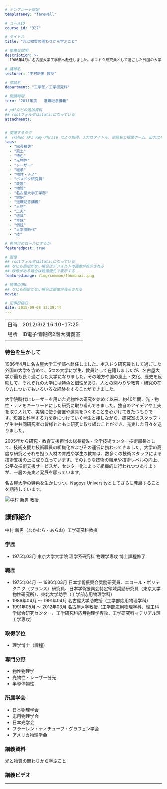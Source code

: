 ```yaml
---
# テンプレート指定
templateKey: "farewell"

# コースID
course_id: "327"

# タイトル
title: "光と物質の関わりから学ぶこと"

# 簡単な説明
description: >-
  1986年4月に名古屋大学工学部へ赴任しました。ポスドク研究員として過ごした外国の大学を含めて、5つの大学に学生、教員として在籍しましたが、名古屋大学が最も長く過ごした大学になりました。その地方や国の風土・文化、歴史を反映して、それぞれの大学には特色と個性があり、人との関わりや教育・研究の在り方についてもいろいろな経験をすることができました。 大学院時代にレーザーを用いた光物性の研究を始め ....

# 講師名
lecturer: "中村新男 教授"

# 部局名
department: "工学部／工学研究科"

# 開講時限
term: "2011年度	退職記念講義"

# pdfなどの追加資料
## rootフォルダはstaticになっている
attachments:


# 関連するタグ
# （Yahoo API Key-Phrase により取得。入力はタイトル、部局名と授業ホーム、出力はキーフレーズ（tags））
tags:
  - "総長補佐"
  - "風土"
  - "特色"
  - "光物性"
  - "レーザー"
  - "継承"
  - "物性・ナノ"
  - "ポスドク研究員"
  - "装置"
  - "物質"
  - "名古屋大学工学部"
  - "実験"
  - "退職記念講義"
  - "人材"
  - "工夫"
  - "道具"
  - "育成"
  - "個性"
  - "大学院時代"
  - "技"

# 色付けのロールにするか
featuredpost: true

# 画像
## rootフォルダはstaticになっている
## なにも指定がない場合はデフォルトの画像が表示される
## 映像がある場合は映像優先で表示する
featuredimage: /img/common/thumbnail.png

# 映像のURL
## なにも指定がない場合は画像が表示される
movie: 

# 記事投稿日
date: 2015-09-08 12:39:44
---
```


|   |   |
|---|---|
| 日時 | 2012/3/2  16:10-17:25 |
| 場所 | IB電子情報館2階大講義室 |
|   |   |


### 特色を生かして

1986年4月に名古屋大学工学部へ赴任しました。ポスドク研究員として過ごした外国の大学を含めて、5つの大学に学生、教員として在籍しましたが、名古屋大学が最も長く過ごした大学になりました。その地方や国の風土・文化、歴史を反映して、それぞれの大学には特色と個性があり、人との関わりや教育・研究の在り方についてもいろいろな経験をすることができました。

大学院時代にレーザーを用いた光物性の研究を始めて以来、約40年間、光・物性・ナノをキーワードにした研究に取り組んできました。独自のアイデアや工夫を取り入れて、実験に使う装置や道具をつくることを心がけてきたつもりで す。知識と科学する力を身につけていく学生と接しながら、研究室のスタッフ・学生や共同研究者の皆様とともに研究に取り組むことができ、充実した日々を送りました。

2005年から研究・教育支援担当の総長補佐・全学技術センター技術部長として、技術支援と技術職員の組織化およびその運営に携わってきました。大学の高度な研究とそれを担う人材の育成や学生の教育は、数多くの技術スタッフによる技術支援の上に成り立っています。そのような技術の継承や技術レベルの向上、公平な技術支援サービスが、センター化によって組織的に行われつつありますが、一層の充実と発展を願っています。

名古屋大学の特色を生かしつつ、Nagoya Universityとしてさらに発展することを期待しています。


![中村 新男 教授](https://ocw.nagoya-u.jp/files/327/s_nakamura.png) 

## 講師紹介

中村 新男（なかむら・あらお）工学研究科教授

### 学歴

* 1975年03月 東京大学大学院 理学系研究科 物理学専攻 博士課程修了

### 職歴

* 1975年04月 〜 1986年03月 日本学術振興会奨励研究員、エコール・ポリテクニク（フランス）研究員、日本学術振興会特定領域奨励研究員（東京大学物性研究所）、東北大学助手（工学部応用物理学科）
* 1986年04月 〜 1991年04月 名古屋大学助教授（工学部応用物理学科）
* 1991年05月 〜 2012年03月 名古屋大学教授（工学部応用物理学科、理工科学総合研究センター、工学研究科応用物理学専攻、工学研究科マテリアル理工学専攻）

### 取得学位

* 理学博士（課程）

### 専門分野

* 物性物理学
* 光物性・レーザー分光
* 半導体物性

### 所属学会

* 日本物理学会
* 応用物理学会
* 日本光学会
* フラーレン・ナノチューブ・グラフェン学会
* アメリカ物理学会


### 講義資料

[光と物質の関わりから学ぶこと](https://ocw.nagoya-u.jp/files/327/H23nakamura.pdf) 

### 講義ビデオ




-----
